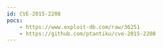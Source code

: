 ```yaml
---
id: CVE-2015-2208
pocs:
    - https://www.exploit-db.com/raw/36251
    - https://github.com/ptantiku/cve-2015-2208
---
```

